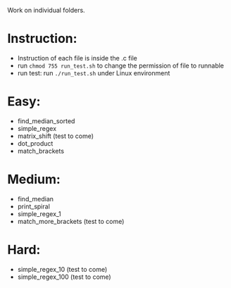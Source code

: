 Work on individual folders.

# Instruction:
  - Instruction of each file is inside the .c file
  - run `chmod 755 run_test.sh` to change the permission of file to runnable
  - run test: run `./run_test.sh` under Linux environment
# Easy:
  - find_median_sorted
  - simple_regex
  - matrix_shift (test to come)
  - dot_product
  - match_brackets
# Medium:
  - find_median
  - print_spiral
  - simple_regex_1
  - match_more_brackets (test to come)
# Hard:
  - simple_regex_10 (test to come)
  - simple_regex_100 (test to come)
